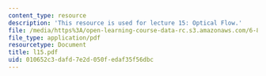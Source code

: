 ```yaml
---
content_type: resource
description: 'This resource is used for lecture 15: Optical Flow.'
file: /media/https%3A/open-learning-course-data-rc.s3.amazonaws.com/6-801-machine-vision-fall-2004/010652c3dafd7e2d050fedaf35f56dbc_l15.pdf
file_type: application/pdf
resourcetype: Document
title: l15.pdf
uid: 010652c3-dafd-7e2d-050f-edaf35f56dbc
---
```

